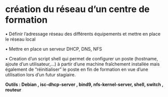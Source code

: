# création du réseau d’un centre de formation
•	Définir l’adressage réseau des différents équipements et mettre en place le réseau local

•	Mettre en place un serveur DHCP, DNS,  NFS

•	Creation d’un script shell qui permet de configurer un poste (hostname, ajoute d’un utilisateur,…) à partir d’une machine fraîchement installée mais également de “réinitialiser” le poste en fin de formation en vue d’une utilisation lors d’un futur stagiaire.

**Outils : Debian , isc-dhcp-server , bind9, nfs-kernel-server, shell, switch , routeur**
